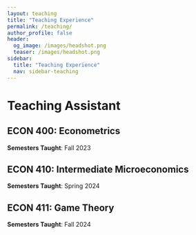 ```yaml
---
layout: teaching
title: "Teaching Experience"
permalink: /teaching/
author_profile: false
header:
  og_image: /images/headshot.png
  teaser: /images/headshot.png
sidebar:
  title: "Teaching Experience"
  nav: sidebar-teaching
---
```


# Teaching Assistant
## ECON 400: Econometrics
 **Semesters Taught**: Fall 2023
## ECON 410: Intermediate Microeconomics
 **Semesters Taught**: Spring 2024
## ECON 411: Game Theory
 **Semesters Taught**: Fall 2024
  